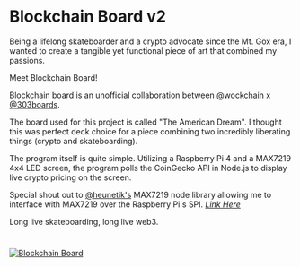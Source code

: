 # Blockchain Board v2

Being a lifelong skateboarder and a crypto advocate since the Mt. Gox era, I wanted to create a tangible yet functional piece of art that combined my passions.

Meet Blockchain Board!

Blockchain board is an unofficial collaboration between [@wockchain](twitter.com/wockchain) x [@303boards](https://www.instagram.com/303boards/).

The board used for this project is called "The American Dream". I thought this was perfect deck choice for a piece combining two incredibly liberating things (crypto and skateboarding).

The program itself is quite simple. Utilizing a Raspberry Pi 4 and a MAX7219 4x4 LED screen, the program polls the CoinGecko API in Node.js to display live crypto pricing on the screen.

Special shout out to [@heunetik's](https://github.com/heunetik) MAX7219 node library allowing me to interface with MAX7219 over the Raspberry Pi's SPI. [*Link Here*](https://github.com/heunetik/MAX7219-Matrix) 


Long live skateboarding, long live web3.
#
[![Blockchain Board](https://img.youtube.com/vi/YOUTUBE_VIDEO_ID_HERE/0.jpg)](https://www.youtube.com/watch?v=967XFR-rHms)
